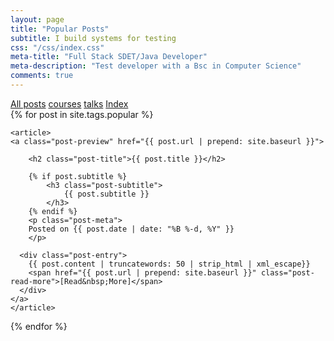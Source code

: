 ```yaml
---
layout: page
title: "Popular Posts"
subtitle: I build systems for testing
css: "/css/index.css"
meta-title: "Full Stack SDET/Java Developer"
meta-description: "Test developer with a Bsc in Computer Science"
comments: true
---
```

<div class="list-filters">
    <a href="/" class="list-filter filter-selected">All posts</a>
    <a href="/courses" class="list-filter">courses</a>
	<a href="/talks" class="list-filter">talks</a>
    <a href="/tags" class="list-filter">Index</a>
</div>

<div class="posts-list">
  {% for post in site.tags.popular %}
  
    <article>
    <a class="post-preview" href="{{ post.url | prepend: site.baseurl }}">
    
	    <h2 class="post-title">{{ post.title }}</h2>
	
	    {% if post.subtitle %}
	        <h3 class="post-subtitle">
	            {{ post.subtitle }}
	        </h3>
	    {% endif %}
        <p class="post-meta">
        Posted on {{ post.date | date: "%B %-d, %Y" }}
        </p>

      <div class="post-entry">
        {{ post.content | truncatewords: 50 | strip_html | xml_escape}}
        <span href="{{ post.url | prepend: site.baseurl }}" class="post-read-more">[Read&nbsp;More]</span>
      </div>
    </a>    
    </article>
   
  {% endfor %}
  
</div>
